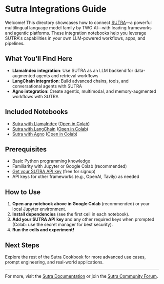 # Sutra Integrations Guide

Welcome! This directory showcases how to connect [SUTRA](https://www.two.ai/sutra)—a powerful multilingual language model family by TWO AI—with leading frameworks and agentic platforms. These integration notebooks help you leverage SUTRA's capabilities in your own LLM-powered workflows, apps, and pipelines.

## What You'll Find Here

- **LlamaIndex integration**: Use SUTRA as an LLM backend for data-augmented agents and retrieval workflows
- **LangChain integration**: Build advanced chains, tools, and conversational agents with SUTRA
- **Agno integration**: Create agentic, multimodal, and memory-augmented workflows with SUTRA

## Included Notebooks

- [Sutra with LlamaIndex](sutra_with_llamaindex.ipynb) ([Open in Colab](https://colab.research.google.com/github/Shubhwithai/sutra-cookbook/blob/main/integrations/sutra_with_llamaindex.ipynb))
- [Sutra with LangChain](sutra_with_langchain.ipynb) ([Open in Colab](https://colab.research.google.com/github/Shubhwithai/sutra-cookbook/blob/main/integrations/sutra_with_langchain.ipynb))
- [Sutra with Agno](sutra_with_agno.ipynb) ([Open in Colab](https://colab.research.google.com/github/Shubhwithai/sutra-cookbook/blob/main/integrations/sutra_with_agno.ipynb))

## Prerequisites

- Basic Python programming knowledge
- Familiarity with Jupyter or Google Colab (recommended)
- [Get your SUTRA API key](https://www.two.ai/sutra/api) (free for signup)
- API keys for other frameworks (e.g., OpenAI, Tavily) as needed

## How to Use

1. **Open any notebook above in Google Colab** (recommended) or your local Jupyter environment.
2. **Install dependencies** (see the first cell in each notebook).
3. **Add your SUTRA API key** and any other required keys when prompted (Colab: use the secret manager for best security).
4. **Run the cells and experiment!**

## Next Steps

Explore the rest of the Sutra Cookbook for more advanced use cases, prompt engineering, and real-world applications.

---

For more, visit the [Sutra Documentation](https://docs.sutra.ai) or join the [Sutra Community Forum](https://community.sutra.ai).
